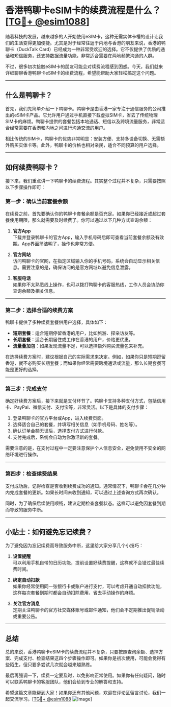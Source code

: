 # 香港鸭聊卡eSIM卡的续费流程是什么？[[TG💪+ @esim1088](https://t.me/s/esim1088)]

随着科技的发展，越来越多的人开始使用eSIM卡，这种无需实体卡槽的设计让我们的生活变得更加便捷。尤其是对于经常往返于内地与香港的朋友来说，香港的鸭聊卡（DuckTalk Card）已经成为一种非常受欢迎的选择。它不仅提供了优质的通话和短信服务，还支持数据流量功能，非常适合需要在两地频繁沟通的人群。

不过，很多初次接触eSIM卡的朋友可能会对续费流程感到困惑。今天，我们就来详细聊聊香港鸭聊卡eSIM卡的续费流程，希望能帮助大家轻松搞定这个问题。

---

## 什么是鸭聊卡？

首先，我们先简单介绍一下鸭聊卡。鸭聊卡是由香港一家专注于通信服务的公司推出的eSIM卡产品。它允许用户通过手机直接下载虚拟SIM卡，省去了传统物理SIM卡的麻烦。鸭聊卡提供的套餐包括本地通话、短信以及跨境流量服务，非常适合经常需要在香港和内地之间进行沟通交流的用户。

相比传统的SIM卡，鸭聊卡的优势非常明显：安装方便、支持多设备切换、无需额外购买实体卡等。此外，鸭聊卡的价格也相对亲民，适合不同预算的用户选择。

---

## 如何续费鸭聊卡？

接下来，我们重点讲一下鸭聊卡的续费流程。其实整个过程并不复杂，只需要按照以下步骤操作即可：

### **第一步：确认当前套餐余额**

在续费之前，首先要确认你的鸭聊卡套餐余额是否充足。如果你已经接近或超过套餐使用期限，那么就需要及时续费了。你可以通过以下几种方式查询余额：

1. **官方App**  
   下载并登录鸭聊卡的官方App，输入手机号码后即可查看当前套餐余额及有效期。App界面简洁明了，操作也非常方便。

2. **官方网站**  
   访问鸭聊卡的官网，在指定区域输入你的手机号码，系统会自动显示相关信息。需要注意的是，确保访问的是官方网址以避免信息泄露。

3. **客服电话**  
   如果你不太熟悉线上操作，也可以拨打鸭聊卡的客服热线，工作人员会协助你查询余额及相关信息。

---

### **第二步：选择合适的续费方案**

鸭聊卡提供了多种续费套餐供用户选择，具体如下：

- **短期套餐**：适合短期停留香港的用户，比如旅游、探亲访友等。
- **长期套餐**：适合长期居住或工作在香港的用户，价格更优惠。
- **流量叠加包**：如果发现流量不足，可以选择额外购买流量包来补充。

在选择续费方案时，建议根据自己的实际需求来决定。例如，如果你只是短期逗留香港，就不必购买长期套餐；而如果你经常需要跨境通话或流量，那么长期套餐可能是更好的选择。

---

### **第三步：完成支付**

确定好续费方案后，接下来就是支付环节了。鸭聊卡支持多种支付方式，包括信用卡、PayPal、微信支付、支付宝等，非常灵活。以下是具体的支付步骤：

1. 登录鸭聊卡的官方平台或App，进入续费页面。
2. 选择适合自己的套餐，并填写相关信息（如手机号码、姓名等）。
3. 确认订单金额无误后，选择支付方式进行付款。
4. 支付完成后，系统会自动为你激活新的套餐。

需要注意的是，在支付过程中一定要注意保护个人信息安全，避免使用不安全的网络环境进行操作。

---

### **第四步：检查续费结果**

支付成功后，记得检查是否收到续费成功的通知。通常情况下，鸭聊卡会在几分钟内完成套餐的更新。如果长时间未收到通知，可以通过上述查询方式再次确认。

同时，为了确保后续使用顺畅，建议定期检查套餐状态。这样可以避免因套餐到期而导致的服务中断。

---

## 小贴士：如何避免忘记续费？

为了避免因为忘记续费而导致服务中断，这里给大家分享几个小技巧：

1. **设置提醒**  
   可以利用手机自带的日历功能，提前设置好续费提醒，这样就不会错过最佳续费时间。

2. **绑定自动扣款**  
   如果你经常使用同一张银行卡或账户进行支付，可以考虑开通自动扣款功能，这样每次套餐到期时都会自动扣除费用，省去手动操作的麻烦。

3. **关注官方消息**  
   定期关注鸭聊卡的官方社交媒体账号或邮件通知，他们会不定期推出促销活动或重要公告。

---

## 总结

总的来说，香港鸭聊卡eSIM卡的续费流程并不复杂，只要按照查询余额、选择方案、完成支付、检查结果这四个步骤操作即可。如果你是初次使用，可能会觉得有些陌生，但只要多尝试几次就会越来越熟练。

最后再强调一下，续费一定要及时，以免影响正常使用。如果你有任何疑问，随时可以联系鸭聊卡的客服团队，他们会给到专业的解答和支持。

希望这篇文章能帮到大家！如果你还有其他问题，欢迎在评论区留言讨论，我们一起交流学习。[[TG💪+ @esim1088](https://t.me/s/esim1088) ![Image](https://i.postimg.cc/4NQfJmqS/Snipaste-2025-05-13-00-14-12.png)]